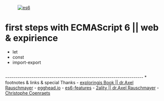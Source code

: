 <figure><a href="http://www.onelife.co/es6/"><img src="http://www.onelife.co/es6/img/cover.jpg" alt="es6"></a></figure>

# first steps with ECMAScript 6 || web & expirience
- let
- const
- import-export

<br>
---------------------------------------------------------------------
* footnotes & links & special Thanks
- <a href="http://exploringjs.com/es6/index.html#toc_ch_first-steps">exploringjs Book || dr.Axel Rauschmayer</a>
- <a href="https://egghead.io/technologies/es6">egghead.io</a>
- <a href="http://es6-features.org/">es6-features</a>
- <a href="http://www.2ality.com/">2ality || dr.Axel Rauschmayer</a>
- <a href="http://ccoenraets.github.io/es6-tutorial/setup-environment.html">Christophe Coenraets</a>